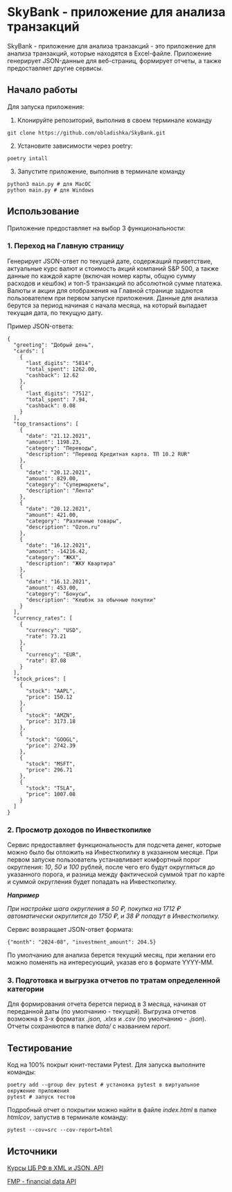 # SkyBank - приложение для анализа транзакций

SkyBank - приложение для анализа транзакций - это приложение для анализа транзакций, которые находятся в Excel-файле. 
Приложение генерирует JSON-данные для веб-страниц, формирует отчеты, а также предоставляет другие сервисы.

## Начало работы

Для запуска приложения:

1. Клонируйте репозиторий, выполнив в своем терминале команду
```commandline
git clone https://github.com/obladishka/SkyBank.git
```
2. Установите зависимости через poetry:
```commandline
poetry intall
```
3. Запустите приложение, выполнив в терминале команду
```commandline
python3 main.py # для MacOC
python main.py # для Windows
```

## Использование
Приложение предоставляет на выбор 3 функциональности:

### 1. Переход на Главную страницу
Генерирует JSON-ответ по текущей дате, содержащий приветствие, актуальные курс валют и стоимость акций компаний S&P 500, 
а также данные по каждой карте (включая номер карты, общую сумму расходов и кешбэк) и топ-5 транзакций по абсолютной
сумме платежа. 
Валюты и акции для отображения на Главной странице задаются пользователем при первом запуске приложения. 
Данные для анализа берутся за период начиная с начала месяца, на который выпадает текущая дата, по текущую дату.

Пример JSON-ответа:
```commandline
{
  "greeting": "Добрый день",
  "cards": [
    {
      "last_digits": "5814",
      "total_spent": 1262.00,
      "cashback": 12.62
    },
    {
      "last_digits": "7512",
      "total_spent": 7.94,
      "cashback": 0.08
    }
  ],
  "top_transactions": [
    {
      "date": "21.12.2021",
      "amount": 1198.23,
      "category": "Переводы",
      "description": "Перевод Кредитная карта. ТП 10.2 RUR"
    },
    {
      "date": "20.12.2021",
      "amount": 829.00,
      "category": "Супермаркеты",
      "description": "Лента"
    },
    {
      "date": "20.12.2021",
      "amount": 421.00,
      "category": "Различные товары",
      "description": "Ozon.ru"
    },
    {
      "date": "16.12.2021",
      "amount": -14216.42,
      "category": "ЖКХ",
      "description": "ЖКУ Квартира"
    },
    {
      "date": "16.12.2021",
      "amount": 453.00,
      "category": "Бонусы",
      "description": "Кешбэк за обычные покупки"
    }
  ],
  "currency_rates": [
    {
      "currency": "USD",
      "rate": 73.21
    },
    {
      "currency": "EUR",
      "rate": 87.08
    }
  ],
  "stock_prices": [
    {
      "stock": "AAPL",
      "price": 150.12
    },
    {
      "stock": "AMZN",
      "price": 3173.18
    },
    {
      "stock": "GOOGL",
      "price": 2742.39
    },
    {
      "stock": "MSFT",
      "price": 296.71
    },
    {
      "stock": "TSLA",
      "price": 1007.08
    }
  ]
}
```
### 2. Просмотр доходов по Инвесткопилке
Сервис предоставляет функциональность для подсчета денег, которые можно было бы отложить на Инвесткопилку в указанном
месяце. При первом запуске пользователь устанавливает комфортный порог округления: *10*, *50* и *100* рублей, после
чего его будут округляться до указанного порога, и разница между фактической суммой трат по карте и суммой округления 
будет попадать на Инвесткопилку.

***Например***

*При настройке шага округления в 50 ₽, покупка на 1712 ₽ автоматически округлится до 1750 ₽, и 38 ₽ попадут 
в Инвесткопилку.*

Сервис возвращает JSON-ответ формата:
```commandline
{"month": "2024-08", "investment_amount": 204.5}
```
По умолчанию для анализа берется текущий месяц, при желании его можно поменять на интересующий, указав его в формате
YYYY-MM.
### 3. Подготовка и выгрузка отчетов по тратам определенной категории
Для формирования отчета берется период в 3 месяца, начиная от переданной даты (по умолчанию - текущей). Выгрузка отчетов
возможна в 3-х форматах *.json, .xlxs* и *.csv* (по умолчанию - *.json*). Отчеты сохраняются в папке *data/* 
с названием *report*.

## Тестирование
Код на 100% покрыт юнит-тестами Pytest. Для запуска выполните команды:
```commandline
poetry add --group dev pytest # установка pytest в виртуальное окружение приложения
pytest # запуск тестов
```
Подробный отчет о покрытии можно найти в файле *index.html* в папке *htmlcov*, запустив в терминале команду:
```commandline
pytest --cov=src --cov-report=html
```

## Источники
<a href="https://www.cbr-xml-daily.ru/">Курсы ЦБ РФ в XML и JSON, API</a>

[FMP - financial data API](https://site.financialmodelingprep.com/developer/docs)
